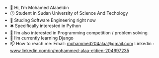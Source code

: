 - 👋 Hi, I’m Mohamed Alaaeldin
- 🕛 Student in Sudan University of Science And Techology
- 🤟 Studing Software Engineering right now
- 🛎️ Specifically interested in Python 
- 👀 I’m also interested in Programming competition / problem solving
- 🌱 I’m currently learning Django 
- 📫 How to reach me:
  Email: mohammed204alaa@gmail.com
  Linkedin : www.linkedin.com/in/mohammed-alaa-eldien-204697235
  

<!---
Mohamed10Alaeldin/Mohamed10Alaeldin is a ✨ special ✨ repository because its `README.md` (this file) appears on your GitHub profile.
You can click the Preview link to take a look at your changes.
--->
